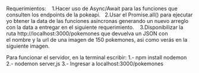Requerimientos:   
1.Hacer uso de Async/Await para las funciones que consulten los endpoints de la pokeapi.  
2.Usar el Promise.all() para ejecutar yo btener la data de las funciones asíncronas generando un nuevo arreglo con la data a entregar en el siguiente requerimiento.   
3.Disponibilizar la ruta http://localhost:3000/pokemones  que devuelva un JSON con el nombre y la url de una imagen de 150 pokemones, asi como verás en la siguiente imagen. 

Para funcionar el servidor, en la terminal escribir:
1.- npm install nodemon
2.- nodemon server,js
3.- Ingresar a localhost:3000/pokemones